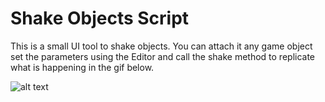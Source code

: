 # Shake Objects Script

This is a small UI tool to shake objects. You can attach it any game object set the parameters using the Editor and call the shake method
to replicate what is happening in the gif below. 

![alt text](https://github.com/ycarowr/Tools/blob/master/Assets/Scripts/UI/Shake/Image/shake.gif)

